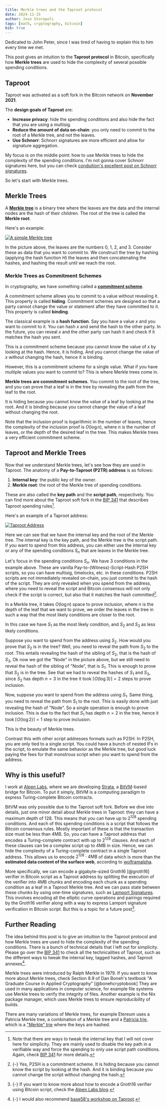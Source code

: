```yaml
---
title: Merkle trees and the Taproot protocol
date: 2024-11-15
author: Jose Storopoli
tags: [math, cryptography, bitcoin]
bib: true
---
```


Dedicated to John Peter,
since I was tired of having
to explain this to him every time we met.

This post gives an intuition to the **Taproot protocol** in Bitcoin,
specifically how **Merkle trees** are used to hide the complexity of
several possible spending conditions.

## Taproot

Taproot was activated as a soft fork in the Bitcoin network
on **November 2021**.

The **design goals of Taproot** are:

- **Increase privacy**: hide the spending conditions
  and also hide the fact that you are using a multisig.
- **Reduce the amount of data on-chain**:
  you only need to commit to the root of a Merkle tree,
  and not the leaves.
- **Use Schnorr**: Schnorr signatures are more efficient
  and allow for signature aggregation.

My focus is on the middle point: how to use Merkle trees to hide the
complexity of the spending conditions.
I'm not gonna cover Schnorr signatures here, but you can check
[conduition's excellent post on Schnorr signatures](https://conduition.io/cryptography/schnorr/).

So let's start with Merkle trees.

## Merkle Trees

A
[**Merkle tree**](https://en.wikipedia.org/wiki/Merkle_tree)
is a binary tree where the leaves are the data
and the internal nodes are the hash of their children.
The root of the tree is called the **Merkle root**.

Here's an example:

[![A simple Merkle tree](https://mermaid.ink/img/pako:eNpFkEtvwyAQhP8K2kPVSnYE-BmuzSGX3npq6QEF_FBsE22w-nD93wtYTbjAzH4zSLvAyWoDAprBfp46hY68HuRE_EFr3buEcEn4IGmako4y7xwfKfkl7Cm4D6TjWfS497LgbWmPxshgVEM9QDc6yNDB7iDPbiD3E34HQ3EWQUigxV6DcDibBEaDowoSllAiwXVmNBKEf2qFZwlyWn3moqY3a8f_GNq57UA0arh6NV-0cubQqxbVeHPRTNrgs50nB4JlZSwBscAXCF4VuzKnPM-LPa3LmvrpN4iC7-oq31e8KhlnlLM1gZ_4LfWDIgGje2fxZVt03Pf6B3hVbK0?type=png)](https://mermaid.live/edit#pako:eNpFkEtvwyAQhP8K2kPVSnYE-BmuzSGX3npq6QEF_FBsE22w-nD93wtYTbjAzH4zSLvAyWoDAprBfp46hY68HuRE_EFr3buEcEn4IGmako4y7xwfKfkl7Cm4D6TjWfS497LgbWmPxshgVEM9QDc6yNDB7iDPbiD3E34HQ3EWQUigxV6DcDibBEaDowoSllAiwXVmNBKEf2qFZwlyWn3moqY3a8f_GNq57UA0arh6NV-0cubQqxbVeHPRTNrgs50nB4JlZSwBscAXCF4VuzKnPM-LPa3LmvrpN4iC7-oq31e8KhlnlLM1gZ_4LfWDIgGje2fxZVt03Pf6B3hVbK0)

In the picture above, the leaves are the numbers 0, 1, 2, and 3.
Consider these as data that you want to commit to.
We construct the tree by hashing
(applying the hash function $H$)
the leaves and then concatenating the hashes,
and hashing the result until we reach the root.

### Merkle Trees as Commitment Schemes

In cryptography, we have something called a
[**commitment scheme**](https://en.wikipedia.org/wiki/Commitment_scheme).

A commitment scheme allows you to commit to a value without revealing it.
This property is called **hiding**.
Commitment schemes are designed so that a party cannot change the value
or statement after they have committed to it.
This property is called **binding**.

The classical example is a **hash function**.
Say you have a value $x$ and you want to commit to it.
You can hash $x$ and send the hash to the other party.
In the future, you can reveal $x$ and the other party can hash it
and check if it matches the hash you sent.

This is a commitment scheme because you cannot know the value of $x$
by looking at the hash.
Hence, it is hiding.
And you cannot change the value of $x$ without changing the hash,
hence it is binding.

However, this is a commitment scheme for a single value.
What if you have multiple values you want to commit to?
This is where Merkle trees come in.

**Merkle trees are commitment schemes**.
You commit to the root of the tree,
and you can prove that a leaf is in the tree
by revealing the path from the leaf to the root.

It is hiding because you cannot know the value of a leaf by looking at the root.
And it is binding because you cannot change the value of a leaf
without changing the root.

Note that the inclusion proof is logarithmic in the number of leaves,
hence the complexity of the inclusion proof is $O(\log n)$,
where $n$ is the number of leaves,
or the depth of the desired leaf in the tree.
This makes Merkle trees a very efficient commitment scheme.

## Taproot and Merkle Trees

Now that we understand Merkle trees, let's see how they are used in Taproot.
The anatomy of a **Pay-to-Taproot (P2TR) address**
is as follows:

1. **Internal key**: the public key of the owner.
1. **Merkle root**: the root of the Merkle tree of spending conditions.

These are also called the **key path** and the **script path**, respectively.
You can find more about the Taproot soft fork in the
[BIP 341](https://github.com/bitcoin/bips/blob/master/bip-0341.mediawiki)
that describes Taproot spending rules[^tweak].

[^tweak]:
    Note that there are ways to tweak the internal key
    that I will not cover here for simplicity.
    They are mainly used to disable the key path
    in a verifiable way and force the spending
    to only use script path conditions.
    Again, check
    [BIP 341](https://github.com/bitcoin/bips/blob/master/bip-0341.mediawiki)
    for more details.

Here's an example of a Taproot address:

[![Taproot Address](https://mermaid.ink/img/pako:eNpVUUtvwjAM_iuRzy1q0hfkOi7TxDQxTlt2iGigFW2CTKqNIf773GRM7JTvYftz5AtsXWNAwq53n9tWo2ebpbJH4fFdwYvYrBV8KNtZb9DqnrTHX8iezDl4g8FDb8hZO-eZ2zHfGrYKItugMaHoxKnglQdsKZHYMz3RE5MnIs4nnAcc12BpmrJb_p0UY2_xQTrxf3TKiWnRFfckVxYS2GPXgPQ4mgSoc9AThYuyjCmgfwy0oSTYaDwoUPZKPUdt35wbbm3oxn0Lcqf7E7Hx2Ghvlp3eox7-VDS2MfjgRutB8lyEISAv8AVS1OWsKjJRFOUim1fzrErgDLIUs3ldLGpRV1zwTPBrAt8hNiOjTMA0nXe4itcLR7z-AKT8k58?type=png)](https://mermaid.live/edit#pako:eNpVUUtvwjAM_iuRzy1q0hfkOi7TxDQxTlt2iGigFW2CTKqNIf773GRM7JTvYftz5AtsXWNAwq53n9tWo2ebpbJH4fFdwYvYrBV8KNtZb9DqnrTHX8iezDl4g8FDb8hZO-eZ2zHfGrYKItugMaHoxKnglQdsKZHYMz3RE5MnIs4nnAcc12BpmrJb_p0UY2_xQTrxf3TKiWnRFfckVxYS2GPXgPQ4mgSoc9AThYuyjCmgfwy0oSTYaDwoUPZKPUdt35wbbm3oxn0Lcqf7E7Hx2Ghvlp3eox7-VDS2MfjgRutB8lyEISAv8AVS1OWsKjJRFOUim1fzrErgDLIUs3ldLGpRV1zwTPBrAt8hNiOjTMA0nXe4itcLR7z-AKT8k58)

Here we can see that we have the internal key and the root of the Merkle tree.
The internal key is the key path, and the Merkle tree is the script path.
If you want to spend from this address, you can either use the internal key
or any of the spending conditions $S_n$ that are leaves in the Merkle tree.

Let's focus in the spending conditions $S_n$.
We have 3 conditions in the example above.
These are vanilla Pay-to-(Witness)-Script-Hash P2SH scripts,
so you can have multisig, timelocks,
etc. in these conditions.
P2SH scripts are not immediately revealed on-chain,
you just commit to the hash of the script.
They are only revealed when you spend from the address,
where you need to reveal the script and Bitcoin
consensus will not only check if the script is correct,
but also that it matches the hash committed[^p2sh].

[^p2sh]:
    {-} Yes, P2SH is a commitment scheme.
    It is hiding because you cannot know the script by looking at the hash.
    And it is binding because you cannot change the script without changing the hash.

In a Merkle tree,
it takes $O(\log n)$ space to prove inclusion,
where $n$ is the depth of the leaf that we want to prove,
we order the leaves in the tree in such a way that the most likely
conditions are closer to the root.

In this case we have $S_1$ as the most likely condition,
and $S_2$ and $S_3$ as less likely conditions.

Suppose you want to spend from the address using $S_2$.
How would you prove that $S_2$ is in the tree?
Well, you need to reveal the path from $S_2$ to the root.
This entails revealing the hash of the sibling of $S_2$,
that is the hash of $S_3$,
Ok now we got the "Node" in the picture above,
but we still need to reveal the hash of the sibling of "Node",
that is $S_1$.
This is enough to prove that $S_2$ is in the tree.
See that we had to reveal the hashes of $S_1$ and $S_3$,
since $S_2$ has depth $n = 3$ in the tree it took $\lceil O(\log 3) \rceil = 2$
steps to prove inclusion.

Now, suppose you want to spend from the address using $S_1$.
Same thing, you need to reveal the path from $S_1$ to the root.
This is easily done with just revealing the hash of "Node".
So a single operation is enough to prove inclusion.
This is due to the fact that $S_1$ has depth $n = 2$ in the tree,
hence it took $\lceil O(\log 2) \rceil = 1$ step to prove inclusion.

This is the beauty of Merkle trees.

Contrast this with other script addresses formats such as P2SH.
In P2SH, you are only tied to a single script.
You could have a bunch of nested IFs in the script,
to emulate the same behavior as the Merkle tree,
but good luck paying the fees for that monstrous script
when you want to spend from the address.

## Why is this useful?

I work at [Alpen Labs](https://alpenlabs.io/),
where we are developing [Strata](https://stratabtc.org),
a [BitVM](https://bitvm.org/)-based bridge for Bitcoin.
To put it simply, BitVM is a computing paradigm to express
Turing-complete Bitcoin contracts.

BitVM was only possible due to the Taproot soft fork.
Before we dive into details, just one minor detail
about Merkle trees in Taproot:
they can have a maximum depth of 128.
This means that you can have up to $2^{128}$ spending conditions.
And each of this spending conditions is a script that follows
the Bitcoin consensus rules.
Mostly important of these is that the transaction size
must be less than 4MB.
So, you can have a Taproot address
that encodes a Turing-complete contract with up to $2^{128}$ clauses.
And each of these clauses can be a complex script up to 4MB in size.
Hence, we can hide the complexity of a Turing-complete contract
in a single Taproot address.
This allows us to encode $2^{128} \cdot 4\text{MB}$ of data
which is more than the **estimated data content of the surface web**,
according to [wolframalpha](https://www.wolframalpha.com/input?i=2%5E128+*+4mb).

More specifically, we can encode a gigabyte-sized
Groth16 [@groth16] verifier in
Bitcoin script as a Taproot address
by splitting the execution of the verifier
into 4MB chunks and encoding each chunk as a spending condition
as a leaf in a Taproot Merkle tree.
And we can pass state between these chunks by using one-time signatures,
such as [Lamport Signatures](https://en.wikipedia.org/wiki/Lamport_signature).
This involves encoding all the elliptic curve operations and pairings
required by the Groth16 verifier
along with a way to express Lamport signature verification in Bitcoin script.
But this is a topic for a future post[^alpen].

[^alpen]:
    {-} If you want to know more about how to encode a Groth16 verifier
    using Bitcoin script, check the
    [Alpen Labs blog](https://www.alpenlabs.io/blog/state-of-snark-verification-with-bitvm2).

## Further Reading

The idea behind this post is to give an intuition to the Taproot protocol
and how Merkle trees are used to hide the complexity of the spending conditions.
There is a bunch of technical details that I left out for simplicity.
Please go over the
[BIP 341](https://github.com/bitcoin/bips/blob/master/bip-0341.mediawiki)
to check all the technicalities of Taproot,
such as the different ways to tweak the internal key,
tagged hashes, and Taproot annexes[^base58].

[^base58]: {-} I would also recommend [base58's workshop on Taproot](https://base58.school).

Merkle trees were introduced by Ralph Merkle in 1979.
If you want to know more about Merkle trees, check
Section 8.9 of Dan Boneh's textbook "A Graduate Course in Applied Cryptography" [@bonehcryptobook]
They are used in many applications in computer science,
for example file systems use Merkle trees to verify the integrity of files.
Another example is the Nix package manager,
which uses Merkle trees to ensure reproducibility of builds.

There are many variations of Merkle trees,
for example Etereum uses a Patricia Merkle tree,
a combination of a Merkle tree
and a [Patricia trie](https://en.wikipedia.org/wiki/Patricia_trie),
which is a ["Merkle" trie](https://en.wikipedia.org/wiki/Trie)
where the keys are hashed.
